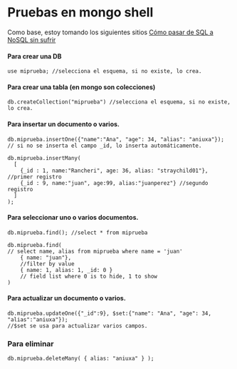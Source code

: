 # Pruebas en mongo shell

Como base, estoy tomando los siguientes sitios [Cómo pasar de SQL a NoSQL sin sufrir]

[Cómo pasar de SQL a NoSQL sin sufrir]: https://medium.com/techwomenc/como-pasar-de-sql-a-nosql-sin-sufrir-e34dd22349e5
[segunda parte]: https://medium.com/techwomenc/como-pasar-de-sql-a-nosql-sin-sufrir-2-b072b98b258f

#### Para crear una DB
    use miprueba; //selecciona el esquema, si no existe, lo crea.
    
#### Para crear una tabla (en mongo son colecciones)
    db.createCollection("miprueba") //selecciona el esquema, si no existe, lo crea.
    
#### Para insertar un documento o varios.
    db.miprueba.insertOne({"name":"Ana", "age": 34, "alias": "aniuxa"});
    // si no se inserta el campo _id, lo inserta automáticamente.
    
    db.miprueba.insertMany(
      [
        {_id : 1, name:"Rancheri", age: 36, alias: "straychild01"}, //primer registro
        {_id : 9, name:"juan", age:99, alias:"juanperez"} //segundo registro
      ]
    );
    
#### Para seleccionar uno o varios documentos.
    db.miprueba.find(); //select * from miprueba
    
    db.miprueba.find(
    // select name, alias from miprueba where name = 'juan'
	    { name: "juan"},
	    //filter by value
	    { name: 1, alias: 1, _id: 0 }
	    // field list where 0 is to hide, 1 to show
    )
    
#### Para actualizar un documento o varios.
    db.miprueba.updateOne({"_id":9}, $set:{"name": "Ana", "age": 34, "alias":"aniuxa"});
    //$set se usa para actualizar varios campos.
    
### Para eliminar
    db.miprueba.deleteMany( { alias: "aniuxa" } );
